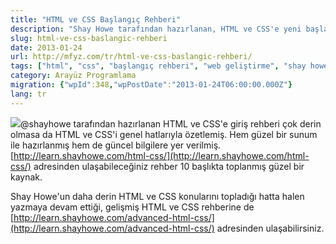 ```yaml
---
title: "HTML ve CSS Başlangıç Rehberi"
description: "Shay Howe tarafından hazırlanan, HTML ve CSS'e yeni başlayanlar için genel bir bakış sunan, güncel bilgilerle donatılmış başlangıç ve ileri düzey rehberler."
slug: html-ve-css-baslangic-rehberi
date: 2013-01-24
url: http://mfyz.com/tr/html-ve-css-baslangic-rehberi/
tags: ["html", "css", "başlangıç rehberi", "web geliştirme", "shay howe"]
category: Arayüz Programlama
migration: {"wpId":348,"wpPostDate":"2013-01-24T06:00:00.000Z"}
lang: tr
---
```


![](/images/archive/tr/2013/01/html5beginner.png)@shayhowe tarafından hazırlanan HTML ve CSS'e giriş rehberi çok derin olmasa da HTML ve CSS'i genel hatlarıyla özetlemiş. Hem güzel bir sunum ile hazırlanmış hem de güncel bilgilere yer verilmiş. [http://learn.shayhowe.com/html-css/](http://learn.shayhowe.com/html-css/) adresinden ulaşabileceğiniz rehber 10 başlıkta toplanmış güzel bir kaynak.

Shay Howe'un daha derin HTML ve CSS konularını topladığı hatta halen yazmaya devam ettiği, gelişmiş HTML ve CSS rehberine de [http://learn.shayhowe.com/advanced-html-css/](http://learn.shayhowe.com/advanced-html-css/) adresinden ulaşabilirsiniz.